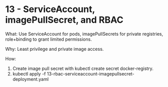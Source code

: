 # 13 - ServiceAccount, imagePullSecret, and RBAC

What: Use ServiceAccount for pods, imagePullSecrets for private registries, role+binding to grant limited permissions.

Why: Least privilege and private image access.

How:

1. Create image pull secret with kubectl create secret docker-registry.
2. kubectl apply -f 13-rbac-serviceaccount-imagepullsecret-deployment.yaml
